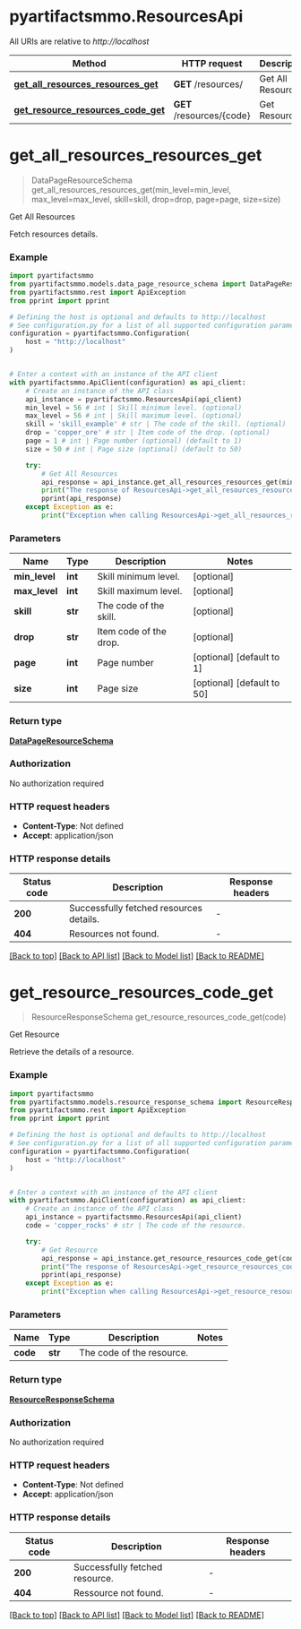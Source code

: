 # pyartifactsmmo.ResourcesApi

All URIs are relative to *http://localhost*

Method | HTTP request | Description
------------- | ------------- | -------------
[**get_all_resources_resources_get**](ResourcesApi.md#get_all_resources_resources_get) | **GET** /resources/ | Get All Resources
[**get_resource_resources_code_get**](ResourcesApi.md#get_resource_resources_code_get) | **GET** /resources/{code} | Get Resource


# **get_all_resources_resources_get**
> DataPageResourceSchema get_all_resources_resources_get(min_level=min_level, max_level=max_level, skill=skill, drop=drop, page=page, size=size)

Get All Resources

Fetch resources details.

### Example


```python
import pyartifactsmmo
from pyartifactsmmo.models.data_page_resource_schema import DataPageResourceSchema
from pyartifactsmmo.rest import ApiException
from pprint import pprint

# Defining the host is optional and defaults to http://localhost
# See configuration.py for a list of all supported configuration parameters.
configuration = pyartifactsmmo.Configuration(
    host = "http://localhost"
)


# Enter a context with an instance of the API client
with pyartifactsmmo.ApiClient(configuration) as api_client:
    # Create an instance of the API class
    api_instance = pyartifactsmmo.ResourcesApi(api_client)
    min_level = 56 # int | Skill minimum level. (optional)
    max_level = 56 # int | Skill maximum level. (optional)
    skill = 'skill_example' # str | The code of the skill. (optional)
    drop = 'copper_ore' # str | Item code of the drop. (optional)
    page = 1 # int | Page number (optional) (default to 1)
    size = 50 # int | Page size (optional) (default to 50)

    try:
        # Get All Resources
        api_response = api_instance.get_all_resources_resources_get(min_level=min_level, max_level=max_level, skill=skill, drop=drop, page=page, size=size)
        print("The response of ResourcesApi->get_all_resources_resources_get:\n")
        pprint(api_response)
    except Exception as e:
        print("Exception when calling ResourcesApi->get_all_resources_resources_get: %s\n" % e)
```



### Parameters


Name | Type | Description  | Notes
------------- | ------------- | ------------- | -------------
 **min_level** | **int**| Skill minimum level. | [optional] 
 **max_level** | **int**| Skill maximum level. | [optional] 
 **skill** | **str**| The code of the skill. | [optional] 
 **drop** | **str**| Item code of the drop. | [optional] 
 **page** | **int**| Page number | [optional] [default to 1]
 **size** | **int**| Page size | [optional] [default to 50]

### Return type

[**DataPageResourceSchema**](DataPageResourceSchema.md)

### Authorization

No authorization required

### HTTP request headers

 - **Content-Type**: Not defined
 - **Accept**: application/json

### HTTP response details

| Status code | Description | Response headers |
|-------------|-------------|------------------|
**200** | Successfully fetched resources details. |  -  |
**404** | Resources not found. |  -  |

[[Back to top]](#) [[Back to API list]](../README.md#documentation-for-api-endpoints) [[Back to Model list]](../README.md#documentation-for-models) [[Back to README]](../README.md)

# **get_resource_resources_code_get**
> ResourceResponseSchema get_resource_resources_code_get(code)

Get Resource

Retrieve the details of a resource.

### Example


```python
import pyartifactsmmo
from pyartifactsmmo.models.resource_response_schema import ResourceResponseSchema
from pyartifactsmmo.rest import ApiException
from pprint import pprint

# Defining the host is optional and defaults to http://localhost
# See configuration.py for a list of all supported configuration parameters.
configuration = pyartifactsmmo.Configuration(
    host = "http://localhost"
)


# Enter a context with an instance of the API client
with pyartifactsmmo.ApiClient(configuration) as api_client:
    # Create an instance of the API class
    api_instance = pyartifactsmmo.ResourcesApi(api_client)
    code = 'copper_rocks' # str | The code of the resource.

    try:
        # Get Resource
        api_response = api_instance.get_resource_resources_code_get(code)
        print("The response of ResourcesApi->get_resource_resources_code_get:\n")
        pprint(api_response)
    except Exception as e:
        print("Exception when calling ResourcesApi->get_resource_resources_code_get: %s\n" % e)
```



### Parameters


Name | Type | Description  | Notes
------------- | ------------- | ------------- | -------------
 **code** | **str**| The code of the resource. | 

### Return type

[**ResourceResponseSchema**](ResourceResponseSchema.md)

### Authorization

No authorization required

### HTTP request headers

 - **Content-Type**: Not defined
 - **Accept**: application/json

### HTTP response details

| Status code | Description | Response headers |
|-------------|-------------|------------------|
**200** | Successfully fetched resource. |  -  |
**404** | Ressource not found. |  -  |

[[Back to top]](#) [[Back to API list]](../README.md#documentation-for-api-endpoints) [[Back to Model list]](../README.md#documentation-for-models) [[Back to README]](../README.md)

